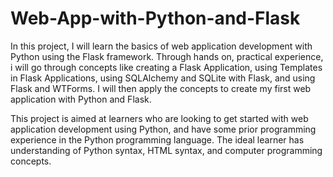 # Web-App-with-Python-and-Flask

In this project, I will learn the basics of web application development with Python using the Flask framework. Through hands on, practical experience, i will go through concepts like creating a Flask Application, using Templates in Flask Applications, using SQLAlchemy and SQLite with Flask, and using Flask and WTForms. I will then apply the concepts to create my first web application with Python and Flask.

This project is aimed at learners who are looking to get started with web application development using Python, and have some prior programming experience in the Python programming language. The ideal learner has understanding of Python syntax, HTML syntax, and computer programming concepts.
